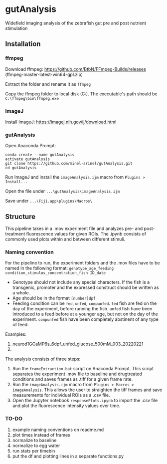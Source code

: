 # gutAnalysis
Widefield imaging analysis of the zebrafish gut pre and post nutrient stimulation

## Installation
### ffmpeg

Download ffmpeg: https://github.com/BtbN/FFmpeg-Builds/releases (ffmpeg-master-latest-win64-gpl.zip)

Extract the folder and rename it as `ffmpeg`

Copy the ffmpeg folder to local disk (C:). The executable's path should be `C:\ffmpeg\bin\ffmpeg.exe`

### ImageJ

Install ImageJ: https://imagej.nih.gov/ij/download.html

### gutAnalysis

Open Anaconda Prompt:

    conda create --name gutAnalysis
    activate gutAnalysis
    git clone https://github.com/minel-arinel/gutAnalysis.git
    cd gutAnalysis

Run ImageJ and install the `imageAnalysis.ijm` macro from `Plugins > Install...`

Open the file under `...\gutAnalysis\imageAnalysis.ijm`

Save under `...\Fiji.app\plugins\Macros\`

## Structure

This pipeline takes in a .mov experiment file and analyzes pre- and post-treatment
fluorescence values for given ROIs. The .ipynb consists of commonly used plots within and
between different stimuli.

### Naming convention
For the pipeline to run, the experiment folders and the .mov files have to be named in the
following format:
`genotype_age_feeding condition_stimulus_concentration_fish ID_date`

- Genotype should not include any special characters. If the fish is a transgenic, promoter
and the expressed construct should be written as a whole.
- Age should be in the format `[number]dpf`
- Feeding condition can be `fed`, `unfed`, `compunfed`. `fed` fish are fed on the day of 
the experiment, before running the fish. `unfed` fish have been introduced to a feed
before at a younger age, but not on the day of the experiment. `compunfed` fish have been
completely abstinent of any type of feed.

Examples:

1. neurod1GCaMP6s_6dpf_unfed_glucose_500mM_003_20220221
2. 

The analysis consists of three steps:
1. Run the `frameExtraction.bat` script on Anaconda Prompt. This script separates the 
experiment .mov file to baseline and drugtreated conditions and saves frames as .tiff for a
given frame rate.
2. Run the `imageAnalysis.ijm` macro from `Plugins > Macros > imageAnalysis`. This allows 
the user to straighten the tiff frames and save measurements for individual ROIs as a .csv 
file.
3. Open the Jupyter notebook `responsePlots.ipynb` to import the .csv file and plot the fluorescence
intensity values over time.

### TO-DO
1. example naming conventions on readme.md
2. plot times instead of frames
3. normalize to baseline
4. normalize to egg water
5. run stats per timebin
6. put the df and plotting lines in a separate functions.py